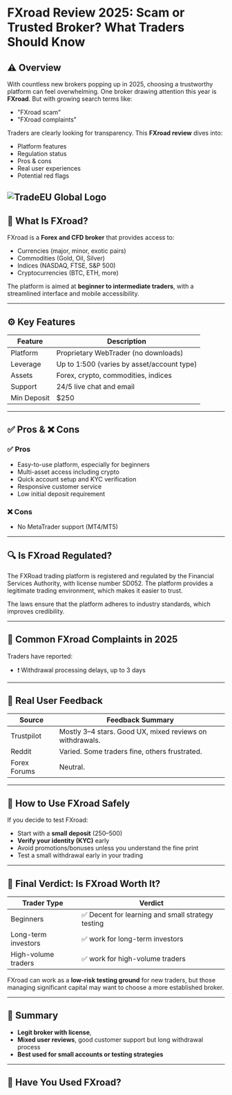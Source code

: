 # FXroad Review 2025: Scam or Trusted Broker? What Traders Should Know

## ⚠️ Overview

With countless new brokers popping up in 2025, choosing a trustworthy platform can feel overwhelming. One broker drawing attention this year is **FXroad**. But with growing search terms like:

- "FXroad scam"
- "FXroad complaints"

Traders are clearly looking for transparency. This **FXroad review** dives into:

- Platform features  
- Regulation status  
- Pros & cons  
- Real user experiences  
- Potential red flags

![TradeEU Global Logo]()
---

## 🧩 What Is FXroad?

FXroad is a **Forex and CFD broker** that provides access to:

- Currencies (major, minor, exotic pairs)  
- Commodities (Gold, Oil, Silver)  
- Indices (NASDAQ, FTSE, S&P 500)  
- Cryptocurrencies (BTC, ETH, more)

The platform is aimed at **beginner to intermediate traders**, with a streamlined interface and mobile accessibility.

---

## ⚙️ Key Features

| Feature     | Description                                |
|-------------|--------------------------------------------|
| Platform    | Proprietary WebTrader (no downloads)       |
| Leverage    | Up to 1:500 (varies by asset/account type) |
| Assets      | Forex, crypto, commodities, indices        |
| Support     | 24/5 live chat and email                   |
| Min Deposit | $250                                       |

---

## ✅ Pros & ❌ Cons

### ✅ Pros

- Easy-to-use platform, especially for beginners  
- Multi-asset access including crypto  
- Quick account setup and KYC verification  
- Responsive customer service  
- Low initial deposit requirement

### ❌ Cons

- No MetaTrader support (MT4/MT5)  

---

## 🔍 Is FXroad Regulated?

The FXRoad trading platform is registered and regulated by the Financial Services Authority, with license number SD052. The platform provides a legitimate trading environment, which makes it easier to trust.

The laws ensure that the platform adheres to industry standards, which improves credibility.  

---

## 🧾 Common FXroad Complaints in 2025

Traders have reported:

- ❗ Withdrawal processing delays, up to 3 days  


---

## 💬 Real User Feedback

| Source       | Feedback Summary                                         |
|--------------|----------------------------------------------------------|
| Trustpilot   | Mostly 3–4 stars. Good UX, mixed reviews on withdrawals. |
| Reddit       | Varied. Some traders fine, others frustrated.            |
| Forex Forums | Neutral. |

---

## 🔐 How to Use FXroad Safely

If you decide to test FXroad:

- Start with a **small deposit** ($250–$500)  
- **Verify your identity (KYC)** early  
- Avoid promotions/bonuses unless you understand the fine print  
- Test a small withdrawal early in your trading

---

## 🧠 Final Verdict: Is FXroad Worth It?

| Trader Type         | Verdict                                          |
|---------------------|--------------------------------------------------|
| Beginners           | ✅ Decent for learning and small strategy testing |
| Long-term investors | ✅ work for long-term investors
| High-volume traders | ✅ work for high-volume traders |

FXroad can work as a **low-risk testing ground** for new traders, but those managing significant capital may want to choose a more established broker.

---

## 📝 Summary

- **Legit broker with license**,  
- **Mixed user reviews**, good customer support but long withdrawal process
- **Best used for small accounts or testing strategies**

---

## 💬 Have You Used FXroad?
